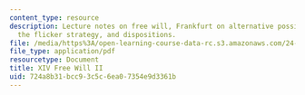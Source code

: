 ```yaml
---
content_type: resource
description: Lecture notes on free will, Frankfurt on alternative possibilities, Locke,
  the flicker strategy, and dispositions.
file: /media/https%3A/open-learning-course-data-rc.s3.amazonaws.com/24-120-moral-psychology-spring-2009/724a8b31bcc93c5c6ea07354e9d3361b_MIT24_120s09_lec14.pdf
file_type: application/pdf
resourcetype: Document
title: XIV Free Will II
uid: 724a8b31-bcc9-3c5c-6ea0-7354e9d3361b
---
```

